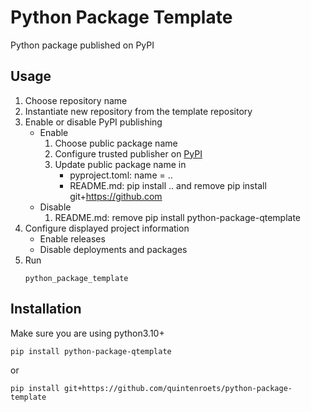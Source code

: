 # Python Package Template
Python package published on PyPI

## Usage
1) Choose repository name
2) Instantiate new repository from the template repository
3) Enable or disable PyPI publishing
   * Enable
      1) Choose public package name
      2) Configure trusted publisher on [PyPI](https://pypi.org/manage/account/publishing/)
      3) Update public package name in
         * pyproject.toml: name = ..
         * README.md: pip install .. and remove pip install git+https://github.com
   * Disable
      1) README.md: remove pip install python-package-qtemplate
5) Configure displayed project information
   * Enable releases
   * Disable deployments and packages
6) Run
     ```shell
     python_package_template
     ```
## Installation

Make sure you are using python3.10+

```shell
pip install python-package-qtemplate
```
or

```shell
pip install git+https://github.com/quintenroets/python-package-template
```
